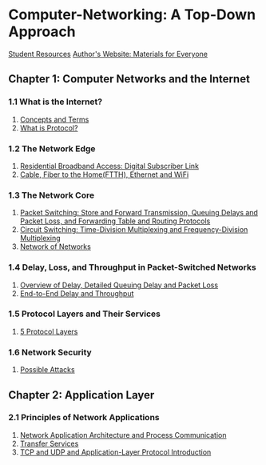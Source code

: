 # Computer-Networking: A Top-Down Approach
[Student Resources](https://media.pearsoncmg.com/ph/esm/ecs_kurose_compnetwork_8/cw/)
[Author's Website: Materials for Everyone](https://gaia.cs.umass.edu/kurose_ross/index.php)
## Chapter 1: Computer Networks and the Internet
### 1.1 What is the Internet?
1. [Concepts and Terms](https://github.com/KingArthur0205/Computer-Networking/blob/main/Ch1%20Computer%20Networks%20and%20the%20Internet/%E3%80%90CN%E3%80%91Day1.pdf)
2. [What is Protocol?](https://github.com/KingArthur0205/Computer-Networking/blob/main/Ch1%20Computer%20Networks%20and%20the%20Internet/%E3%80%90CN%E3%80%91Day2.pdf)
### 1.2 The Network Edge
1. [Residential Broadband Access: Digital Subscriber Link](https://github.com/KingArthur0205/Computer-Networking/blob/main/Ch1%20Computer%20Networks%20and%20the%20Internet/%E3%80%90Cn%E3%80%91Day2(2).pdf)
2. [Cable, Fiber to the Home(FTTH), Ethernet and WiFi](https://github.com/KingArthur0205/Computer-Networking/blob/main/Ch1%20Computer%20Networks%20and%20the%20Internet/%E3%80%90CN%E3%80%91Day3.pdf)
### 1.3 The Network Core
1. [Packet Switching: Store and Forward Transmission, Queuing Delays and Packet Loss, and Forwarding Table and Routing Protocols](https://github.com/KingArthur0205/Computer-Networking/blob/main/Ch1%20Computer%20Networks%20and%20the%20Internet/%E3%80%90CN%E3%80%91Day4.pdf)
2. [Circuit Switching: Time-Division Multiplexing and Frequency-Division Multiplexing](https://github.com/KingArthur0205/Computer-Networking/blob/main/Ch1%20Computer%20Networks%20and%20the%20Internet/%E3%80%90CN%E3%80%91Day5.pdf)
3. [Network of Networks](https://github.com/KingArthur0205/Computer-Networking/blob/main/Ch1%20Computer%20Networks%20and%20the%20Internet/%E3%80%90CN%E3%80%91Day6.pdf)
### 1.4 Delay, Loss, and Throughput in Packet-Switched Networks
1. [Overview of Delay, Detailed Queuing Delay and Packet Loss](https://github.com/KingArthur0205/Computer-Networking/blob/main/Ch1%20Computer%20Networks%20and%20the%20Internet/%E3%80%90CN%E3%80%91Day7.pdf)
2. [End-to-End Delay and Throughput](https://github.com/KingArthur0205/Computer-Networking/blob/main/Ch1%20Computer%20Networks%20and%20the%20Internet/%E3%80%90CN%E3%80%91Day8.pdf)
### 1.5 Protocol Layers and Their Services
1. [5 Protocol Layers](https://github.com/KingArthur0205/Computer-Networking/blob/main/Ch1%20Computer%20Networks%20and%20the%20Internet/%E3%80%90CN%E3%80%91Day9.pdf)
### 1.6 Network Security
1. [Possible Attacks](https://github.com/KingArthur0205/Computer-Networking/blob/main/Ch1%20Computer%20Networks%20and%20the%20Internet/%E3%80%90CN%E3%80%91Day10.pdf)
## Chapter 2: Application Layer
### 2.1 Principles of Network Applications
1. [Network Application Architecture and Process Communication](https://github.com/KingArthur0205/Computer-Networking/blob/main/Ch2%20Application%20Layer/2.1%20Principles%20of%20Network%20Applications/%E3%80%90CN%E3%80%91Day11.pdf)
2. [Transfer Services](https://github.com/KingArthur0205/Computer-Networking/blob/main/Ch2%20Application%20Layer/2.1%20Principles%20of%20Network%20Applications/%E3%80%90CN%E3%80%91Day11(2).pdf)
3. [TCP and UDP and Application-Layer Protocol Introduction](https://github.com/KingArthur0205/Computer-Networking/blob/main/Ch2%20Application%20Layer/2.1%20Principles%20of%20Network%20Applications/%E3%80%90CN%E3%80%91Day12.pdf)
